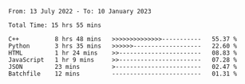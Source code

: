 <!--START_SECTION:waka-->

```text
From: 13 July 2022 - To: 10 January 2023

Total Time: 15 hrs 55 mins

C++          8 hrs 48 mins   >>>>>>>>>>>>>>-----------   55.37 %
Python       3 hrs 35 mins   >>>>>>-------------------   22.60 %
HTML         1 hr 24 mins    >>-----------------------   08.83 %
JavaScript   1 hr 9 mins     >>-----------------------   07.28 %
JSON         23 mins         >------------------------   02.47 %
Batchfile    12 mins         -------------------------   01.31 %
```

<!--END_SECTION:waka-->

<!---
yvanlok/yvanlok is a ✨ special ✨ repository because its `README.md` (this file) appears on your GitHub profile.
You can click the Preview link to take a look at your changes.
--->
